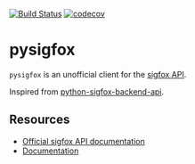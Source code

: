[![Build Status](https://travis-ci.org/optimdata/pysigfox.svg?branch=master)](https://travis-ci.org/optimdata/pysigfox)
[![codecov](https://codecov.io/gh/optimdata/pysigfox/branch/master/graph/badge.svg)](https://codecov.io/gh/optimdata/pysigfox)

# pysigfox

`pysigfox` is an unofficial client for the [sigfox API](https://support.sigfox.com/apidocs). 

Inspired from [python-sigfox-backend-api](https://github.com/mjuenema/python-sigfox-backend-api).

## Resources

- [Official sigfox API documentation](https://support.sigfox.com/apidocs)
- [Documentation](https://inuse-pysigfox.readthedocs.io/en/latest/)